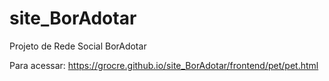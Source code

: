# site_BorAdotar
Projeto de Rede Social BorAdotar

Para acessar:
https://grocre.github.io/site_BorAdotar/frontend/pet/pet.html

